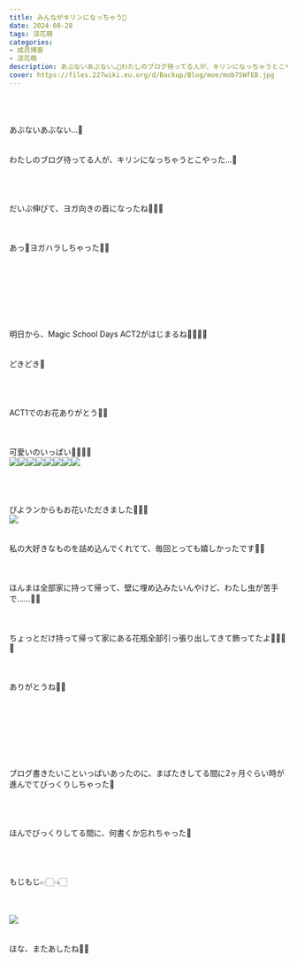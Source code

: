 ```yaml
---
title: みんながキリンになっちゃう🦒
date: 2024-08-28
tags: 涼花萌
categories: 
- 成员博客
- 涼花萌
description: あぶないあぶない…🫨わたしのブログ待ってる人が、キリンになっちゃうとこやった…🦒だいぶ伸びて、ヨガ向きの首になったね🧘🏼‍♀️あっ🤭ヨガハラしちゃった🤭💓明日から、Magic School Days ACT2がはじまるね🧚🏻‍...
cover: https://files.227wiki.eu.org/d/Backup/Blog/moe/mob75WfEB.jpg 
---
```

<div class="blog_detail__main">
<p><br/><br/><br/>あぶないあぶない…🫨<br/><br/><br/>わたしのブログ待ってる人が、キリンになっちゃうとこやった…🦒<br/><br/><br/><br/><br/>だいぶ伸びて、ヨガ向きの首になったね🧘🏼‍♀️<br/><br/><br/><br/>あっ🤭ヨガハラしちゃった🤭💓<br/><br/><br/><br/><br/><br/><br/><br/><br/>明日から、Magic School Days ACT2がはじまるね🧚🏻‍♀️💓<br/><br/><br/>どきどき🌝<br/><br/><br/><br/><br/>ACT1でのお花ありがとう🌸🌼<br/><br/><br/><br/>可愛いのいっぱい🧚🏻‍♀️💓<br/><img src="https://files.227wiki.eu.org/d/Backup/Blog/moe/mob75WfEB.jpg"><img src="https://files.227wiki.eu.org/d/Backup/Blog/moe/mobdZBO61.jpg"><img src="https://files.227wiki.eu.org/d/Backup/Blog/moe/mobf8DYUv.jpg"><img src="https://files.227wiki.eu.org/d/Backup/Blog/moe/mobnEIg34.jpg"><img src="https://files.227wiki.eu.org/d/Backup/Blog/moe/mobHIzEhG.jpg"><img src="https://files.227wiki.eu.org/d/Backup/Blog/moe/mobr0GS4h.jpg"><img src="https://files.227wiki.eu.org/d/Backup/Blog/moe/mobhlKG3V.jpg"><img src="https://files.227wiki.eu.org/d/Backup/Blog/moe/mobnK9KuF.jpg"><br/><br/><br/><br/><br/>ぴよランからもお花いただきました🐥🏰💓<br/><img src="https://files.227wiki.eu.org/d/Backup/Blog/moe/mobBvWomr.jpg"><br/><br/><br/>私の大好きなものを詰め込んでくれてて、毎回とっても嬉しかったです🥰💓<br/><br/><br/><br/>ほんまは全部家に持って帰って、壁に埋め込みたいんやけど、わたし虫が苦手で……🐛🦋<br/><br/><br/><br/>ちょっとだけ持って帰って家にある花瓶全部引っ張り出してきて飾ってたよ🧚🏻‍♀️🌷<br/><br/><br/><br/>ありがとうね🥰💓<br/><br/><br/><br/><br/><br/><br/><br/><br/>ブログ書きたいこといっぱいあったのに、まばたきしてる間に2ヶ月ぐらい時が進んでてびっくりしちゃった🥺<br/><br/><br/><br/><br/>ほんでびっくりしてる間に、何書くか忘れちゃった🫠<br/><br/><br/><br/><br/>もじもじ👉🏻👈🏻<br/><br/><br/><br/><img src="https://files.227wiki.eu.org/d/Backup/Blog/moe/mobv2clhi.jpg"><br/><br/><br/>ほな、またあしたね🤭💓<br/><br/><br/><br/><br/><br/></img></img></img></img></img></img></img></img></img></img></p>
<!--twitter-->

<!--//twitter-->
</div>